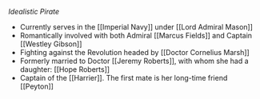 *Idealistic Pirate*
- Currently serves in the [[Imperial Navy]] under [[Lord Admiral Mason]]
- Romantically involved with both Admiral [[Marcus Fields]] and Captain [[Westley Gibson]]
- Fighting against the Revolution headed by [[Doctor Cornelius Marsh]]
- Formerly married to Doctor [[Jeremy Roberts]], with whom she had a daughter: [[Hope Roberts]]
- Captain of the [[Harrier]].  The first mate is her long-time friend [[Peyton]]